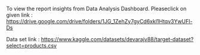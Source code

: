 To view the report insights from Data Analysis Dashboard.
Pleaseclick on given link : https://drive.google.com/drive/folders/1JG_1ZehZy7gyCd6xkl1Htqv3YwUFl-Ds

Data set link : https://www.kaggle.com/datasets/devarajv88/target-dataset?select=products.csv
